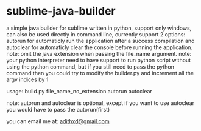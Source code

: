 # sublime-java-builder

a simple java builder for sublime written in python, support only windows, can also be used directly in command line, currently support 2 options: autorun for automaticly run the application after a success compilation and autoclear for automaticly clear the console before running the application.
note: omit the java extension when passing the file_name argument.
note: your python interpreter need to have support to run python script without using the python command, but if you still need to pass the python command then you could try to modify the builder.py and increment all the argv indices by 1 

usage:
build.py file_name_no_extension autorun autoclear

note: autorun and autoclear is optional, except if you want to use autoclear you would have to pass the autorun(first)

you can email me at: adithxd@gmail.com
